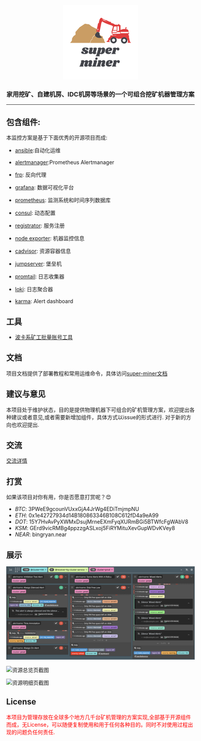 <p align="center"><img src="./docs/assets/logo.png" alt="super miner" width="200" /></a></p>
<h3 align="center">家用挖矿、自建机房、IDC机房等场景的一个可组合挖矿机器管理方案</h3>

--------------------------

## 包含组件:

本监控方案是基于下面优秀的开源项目而成:

* [ansible](https://github.com/ansible/ansible):自动化运维

* [alertmanager](https://github.com/prometheus/alertmanager):Prometheus Alertmanager

* [frp](https://github.com/fatedier/frp): 反向代理

* [grafana](https://github.com/grafana/grafana): 数据可视化平台

* [prometheus](https://github.com/prometheus/prometheus): 监测系统和时间序列数据库

* [consul](https://github.com/hashicorp/consul): 动态配置

* [registrator](https://github.com/gliderlabs/registrator): 服务注册

* [node exporter](https://github.com/prometheus/node_exporter): 机器监控信息

* [cadvisor](https://github.com/google/cadvisor): 资源容器信息

* [jumpserver](https://github.com/jumpserver/jumpserver): 堡垒机

* [promtail](https://grafana.com/docs/loki/latest/clients/promtail/): 日志收集器

* [loki](https://github.com/grafana/loki): 日志聚合器

* [karma](https://github.com/prymitive/karma): Alert dashboard


## 工具

- [波卡系矿工批量账号工具](https://github.com/big-miner/miner-key)



## 文档

项目文档提供了部署教程和常用运维命令，具体访问[super-miner文档](https://super-miner.bingryan.com/)



## 建议与意见

本项目处于维护状态，目的是提供物理机器下可组合的矿机管理方案，欢迎提出各种建议或者意见,或者需要新增加组件，具体方式以issue的形式进行. 对于新的方向也欢迎提出.

## 交流

[交流详情](https://github.com/bingryan/super-miner/issues/3)

## 打赏

如果该项目对你有用，你是否愿意打赏呢？:heart_eyes:

* *BTC*: 3PWeE9gcounVUxxGjA4JrWg4EDiTmjmpNU
* *ETH*: 0x1e42727934d14B180863346B108C612fD4a9eA99
* *DOT*: 15Y7HvAvPyXWMxDsujMrneEXmFyqXURmBGi5BTWfcFgWAbV8
* *KSM*: GErd9vicRMBg4ppzzgASLxoj5FiRYMituXevGupWDvKVey8
* *NEAR*: bingryan.near


## 展示

![karma](https://github.com/prymitive/karma/raw/main/docs/img/dark.png)

![资源总览页截图](https://starsl.cn/static/img/sa.png)

![资源明细页截图](https://starsl.cn/static/img/s1.png)
## License

<font color="red">本项目为管理存放在全球多个地方几千台矿机管理的方案实现,全部基于开源组件而成，无License，可以随便复制使用和用于任何各种目的。同时不对使用过程出现的问题负任何责任.</font>


